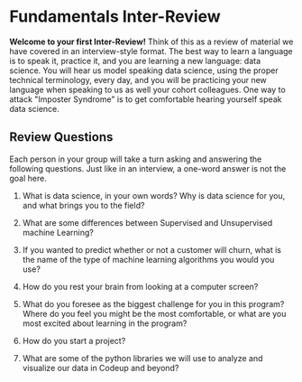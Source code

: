 # Fundamentals Inter-Review

**Welcome to your first Inter-Review!** Think of this as a review of material we have covered in an interview-style format. The best way to learn a language is to speak it, practice it, and you are learning a new language: data science. You will hear us model speaking data science, using the proper technical terminology, every day, and you will be practicing your new language when speaking to us as well your cohort colleagues. One way to attack "Imposter Syndrome" is to get comfortable hearing yourself speak data science.

## Review Questions

Each person in your group will take a turn asking and answering the following questions. Just like in an interview, a one-word answer is not the goal here.

1. What is data science, in your own words? Why is data science for you, and what brings you to the field?

2. What are some differences between Supervised and Unsupervised machine Learning?

3. If you wanted to predict whether or not a customer will churn, what is the name of the type of machine learning algorithms you would you use?

4. How do you rest your brain from looking at a computer screen?

5. What do you foresee as the biggest challenge for you in this program? Where do you feel you might be the most comfortable, or what are you most excited about learning in the program?

6. How do you start a project?

7. What are some of the python libraries we will use to analyze and visualize our data in Codeup and beyond?